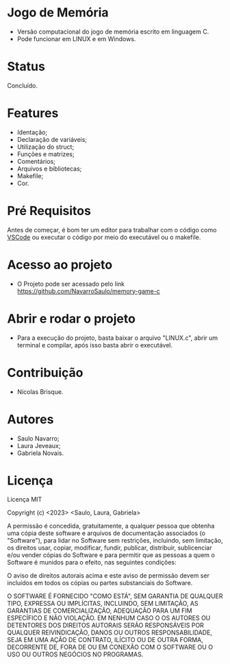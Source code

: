 # Jogo de Memória

- Versão computacional do jogo de memória escrito em linguagem C.
- Pode funcionar em LINUX e em Windows.

# Status

Concluído.

# Features

- Identação;
- Declaração de variáveis;
- Utilização do struct;
- Funções e matrizes;
- Comentários;
- Arquivos e bibliotecas;
- Makefile;
- Cor.

# Pré Requisitos

Antes de começar, é bom ter um editor para trabalhar com o código como [VSCode](https://code.visualstudio.com/) ou executar o código por meio do executável ou o makefile.

# Acesso ao projeto

- O Projeto pode ser acessado pelo link https://github.com/NavarroSaulo/memory-game-c

# Abrir e rodar o projeto

- Para a execução do projeto, basta baixar o arquivo "LINUX.c", abrir um terminal e compilar, após isso basta abrir o executável.

# Contribuição

- Nícolas Brisque.

# Autores

- Saulo Navarro;
- Laura Jeveaux;
- Gabriela Novais.

# Licença

Licença MIT

Copyright (c) <2023> <Saulo, Laura, Gabriela>

A permissão é concedida, gratuitamente, a qualquer pessoa que obtenha uma cópia
deste software e arquivos de documentação associados (o "Software"), para lidar
no Software sem restrições, incluindo, sem limitação, os direitos
usar, copiar, modificar, fundir, publicar, distribuir, sublicenciar e/ou vender
cópias do Software e para permitir que as pessoas a quem o Software é
munidos para o efeito, nas seguintes condições:

O aviso de direitos autorais acima e este aviso de permissão devem ser incluídos em todos os
cópias ou partes substanciais do Software.

O SOFTWARE É FORNECIDO "COMO ESTÁ", SEM GARANTIA DE QUALQUER TIPO, EXPRESSA OU
IMPLÍCITAS, INCLUINDO, SEM LIMITAÇÃO, AS GARANTIAS DE COMERCIALIZAÇÃO,
ADEQUAÇÃO PARA UM FIM ESPECÍFICO E NÃO VIOLAÇÃO. EM NENHUM CASO O
OS AUTORES OU DETENTORES DOS DIREITOS AUTORAIS SERÃO RESPONSÁVEIS POR QUALQUER REIVINDICAÇÃO, DANOS OU OUTROS
RESPONSABILIDADE, SEJA EM UMA AÇÃO DE CONTRATO, ILÍCITO OU DE OUTRA FORMA, DECORRENTE DE,
FORA DE OU EM CONEXÃO COM O SOFTWARE OU O USO OU OUTROS NEGÓCIOS NO
PROGRAMAS.
